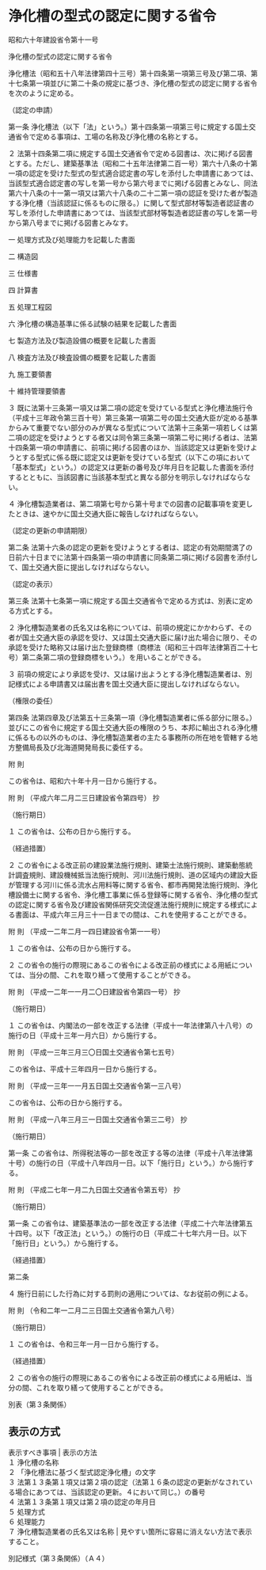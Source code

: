 # 浄化槽の型式の認定に関する省令

昭和六十年建設省令第十一号

浄化槽の型式の認定に関する省令

浄化槽法（昭和五十八年法律第四十三号）第十四条第一項第三号及び第二項、第十七条第一項並びに第二十条の規定に基づき、浄化槽の型式の認定に関する省令を次のように定める。

（認定の申請）

第一条 浄化槽法（以下「法」という。）第十四条第一項第三号に規定する国土交通省令で定める事項は、工場の名称及び浄化槽の名称とする。

２ 法第十四条第二項に規定する国土交通省令で定める図書は、次に掲げる図書とする。ただし、建築基準法（昭和二十五年法律第二百一号）第六十八条の十第一項の認定を受けた型式の型式適合認定書の写しを添付した申請書にあつては、当該型式適合認定書の写しを第一号から第六号までに掲げる図書とみなし、同法第六十八条の十一第一項又は第六十八条の二十二第一項の認証を受けた者が製造する浄化槽（当該認証に係るものに限る。）に関して型式部材等製造者認証書の写しを添付した申請書にあつては、当該型式部材等製造者認証書の写しを第一号から第八号までに掲げる図書とみなす。

一 処理方式及び処理能力を記載した書面

二 構造図

三 仕様書

四 計算書

五 処理工程図

六 浄化槽の構造基準に係る試験の結果を記載した書面

七 製造方法及び製造設備の概要を記載した書面

八 検査方法及び検査設備の概要を記載した書面

九 施工要領書

十 維持管理要領書

３ 既に法第十三条第一項又は第二項の認定を受けている型式と浄化槽法施行令（平成十三年政令第三百十号）第三条第一項第二号の国土交通大臣が定める基準からみて重要でない部分のみが異なる型式について法第十三条第一項若しくは第二項の認定を受けようとする者又は同令第三条第一項第二号に掲げる者は、法第十四条第一項の申請書に、前項に掲げる図書のほか、当該認定又は更新を受けようとする型式に係る既に認定又は更新を受けている型式（以下この項において「基本型式」という。）の認定又は更新の番号及び年月日を記載した書面を添付するとともに、当該図書に当該基本型式と異なる部分を明示しなければならない。

４ 浄化槽製造業者は、第二項第七号から第十号までの図書の記載事項を変更したときは、速やかに国土交通大臣に報告しなければならない。

（認定の更新の申請期限）

第二条 法第十六条の認定の更新を受けようとする者は、認定の有効期間満了の日前六十日までに法第十四条第一項の申請書に同条第二項に掲げる図書を添付して、国土交通大臣に提出しなければならない。

（認定の表示）

第三条 法第十七条第一項に規定する国土交通省令で定める方式は、別表に定める方式とする。

２ 浄化槽製造業者の氏名又は名称については、前項の規定にかかわらず、その者が国土交通大臣の承認を受け、又は国土交通大臣に届け出た場合に限り、その承認を受けた略称又は届け出た登録商標（商標法（昭和三十四年法律第百二十七号）第二条第二項の登録商標をいう。）を用いることができる。

３ 前項の規定により承認を受け、又は届け出ようとする浄化槽製造業者は、別記様式による申請書又は届出書を国土交通大臣に提出しなければならない。

（権限の委任）

第四条 法第四章及び法第五十三条第一項（浄化槽製造業者に係る部分に限る。）並びにこの省令に規定する国土交通大臣の権限のうち、本邦に輸出される浄化槽に係るもの以外のものは、浄化槽製造業者の主たる事務所の所在地を管轄する地方整備局長及び北海道開発局長に委任する。

附 則

この省令は、昭和六十年十月一日から施行する。

附 則 （平成六年二月二三日建設省令第四号） 抄

（施行期日）

１ この省令は、公布の日から施行する。

（経過措置）

２ この省令による改正前の建設業法施行規則、建築士法施行規則、建築動態統計調査規則、建設機械抵当法施行規則、河川法施行規則、道の区域内の建設大臣が管理する河川に係る流水占用料等に関する省令、都市再開発法施行規則、浄化槽設備士に関する省令、浄化槽工事業に係る登録等に関する省令、浄化槽の型式の認定に関する省令及び建設省関係研究交流促進法施行規則に規定する様式による書面は、平成六年三月三十一日までの間は、これを使用することができる。

附 則 （平成一二年二月一四日建設省令第一一号）

１ この省令は、公布の日から施行する。

２ この省令の施行の際現にあるこの省令による改正前の様式による用紙については、当分の間、これを取り繕って使用することができる。

附 則 （平成一二年一一月二〇日建設省令第四一号） 抄

（施行期日）

１ この省令は、内閣法の一部を改正する法律（平成十一年法律第八十八号）の施行の日（平成十三年一月六日）から施行する。

附 則 （平成一三年三月三〇日国土交通省令第七五号）

この省令は、平成十三年四月一日から施行する。

附 則 （平成一三年一一月五日国土交通省令第一三八号）

この省令は、公布の日から施行する。

附 則 （平成一八年三月三一日国土交通省令第三二号） 抄

（施行期日）

第一条 この省令は、所得税法等の一部を改正する等の法律（平成十八年法律第十号）の施行の日（平成十八年四月一日。以下「施行日」という。）から施行する。

附 則 （平成二七年一月二九日国土交通省令第五号） 抄

（施行期日）

第一条 この省令は、建築基準法の一部を改正する法律（平成二十六年法律第五十四号。以下「改正法」という。）の施行の日（平成二十七年六月一日。以下「施行日」という。）から施行する。

（経過措置）

第二条

４ 施行日前にした行為に対する罰則の適用については、なお従前の例による。

附 則 （令和二年一二月二三日国土交通省令第九八号）

（施行期日）

１ この省令は、令和三年一月一日から施行する。

（経過措置）

２ この省令の施行の際現にあるこの省令による改正前の様式による用紙は、当分の間、これを取り繕って使用することができる。

別表（第３条関係）

表示の方式  
---  
表示すべき事項 | 表示の方法  
１ 浄化槽の名称  
２ 「浄化槽法に基づく型式認定浄化槽」の文字  
３ 法第１３条第１項又は第２項の認定（法第１６条の認定の更新がなされている場合にあつては、当該認定の更新。４において同じ。）の番号  
４ 法第１３条第１項又は第２項の認定の年月日  
５ 処理方式  
６ 処理能力  
７ 浄化槽製造業者の氏名又は名称 |  見やすい箇所に容易に消えない方法で表示すること。  
  
別記様式（第３条関係）（Ａ４）

[](/./pict/S60F04201000011_2103231003_001.pdf)
